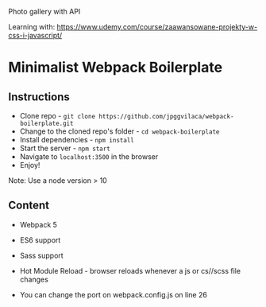 Photo gallery with API

Learning with: https://www.udemy.com/course/zaawansowane-projekty-w-css-i-javascript/




# Minimalist Webpack Boilerplate

## Instructions

- Clone repo - `git clone https://github.com/jpggvilaca/webpack-boilerplate.git`
- Change to the cloned repo's folder - `cd webpack-boilerplate`
- Install dependencies - `npm install`
- Start the server - `npm start`
- Navigate to `localhost:3500` in the browser
- Enjoy!

Note: Use a node version > 10

## Content

- Webpack 5
- ES6 support
- Sass support
- Hot Module Reload - browser reloads whenever a js or cs//scss file changes

- You can change the port on webpack.config.js on line 26
